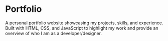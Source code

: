 # Portfolio
A personal portfolio website showcasing my projects, skills, and experience. Built with HTML, CSS, and JavaScript to highlight my work and provide an overview of who I am as a developer/designer.
